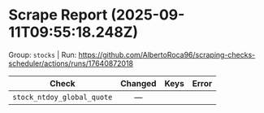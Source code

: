 # Scrape Report (2025-09-11T09:55:18.248Z)

Group: `stocks`  |  Run: https://github.com/AlbertoRoca96/scraping-checks-scheduler/actions/runs/17640872018

| Check | Changed | Keys | Error |
|---|:---:|:--|:--|
| `stock_ntdoy_global_quote` | — |  |  |
